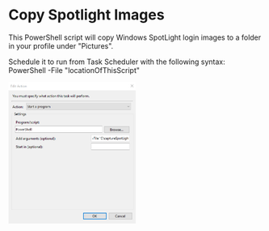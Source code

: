 # Copy Spotlight Images

This PowerShell script will copy Windows SpotLight login images to a folder in your profile under "Pictures".

Schedule it to run from Task Scheduler with the following syntax: PowerShell -File "locationOfThisScript"

<img src="https://github.com/edm-ms/powershell/blob/master/SpotLight%20Copy/Images/tasksched.png" width=50%/>
